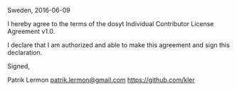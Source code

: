Sweden, 2016-06-09

I hereby agree to the terms of the dosyt Individual Contributor License
Agreement v1.0.

I declare that I am authorized and able to make this agreement and sign this
declaration.

Signed,

Patrik Lermon  patrik.lermon@gmail.com https://github.com/kler


